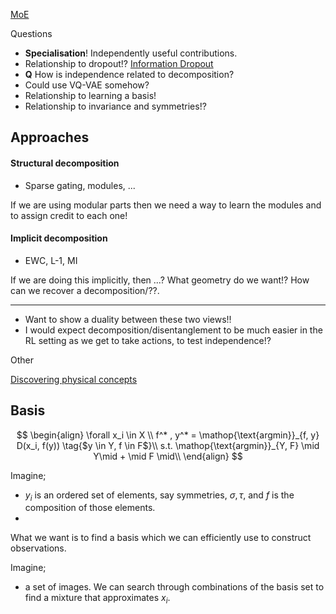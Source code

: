 

[MoE](https://arxiv.org/abs/1701.06538)

Questions
- __Specialisation__! Independently useful contributions.
- Relationship to dropout!? [Information Dropout](https://arxiv.org/abs/1611.01353)
- __Q__ How is independence related to decomposition?
- Could use VQ-VAE somehow?
- Relationship to learning a basis!
- Relationship to invariance and symmetries!?

## Approaches

#### Structural decomposition

- Sparse gating, modules, ...

If we are using modular parts then we need a way to learn the modules and to assign credit to each one!

#### Implicit decomposition

- EWC, L-1, MI

If we are doing this implicitly, then ...? What geometry do we want!? How can we recover a decomposition/??.

***

- Want to show a duality between these two views!!
- I would expect decomposition/disentanglement to be much easier in the RL setting as we get to take actions, to test independence!?



Other

[Discovering physical concepts](https://arxiv.org/abs/1807.10300)


## Basis

$$
\begin{align}
\forall x_i \in X \\
f^* , y^* = \mathop{\text{argmin}}_{f, y} D(x_i, f(y)) \tag{$y \in Y, f \in F$}\\
s.t. \mathop{\text{argmin}}_{Y, F} \mid Y\mid + \mid F \mid\\
\end{align}
$$

Imagine;
- $y_i$ is an ordered set of elements, say symmetries, $\sigma, \tau$, and $f$ is the composition of those elements.
-

What we want is to find a basis which we can efficiently use to construct observations.

Imagine;
- a set of images. We can search through combinations of the basis set to find a mixture that approximates $x_i$.
